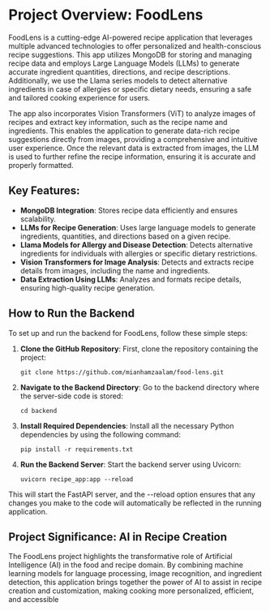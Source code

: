 # Project Overview: FoodLens

FoodLens is a cutting-edge AI-powered recipe application that leverages multiple advanced technologies to offer personalized and health-conscious recipe suggestions. This app utilizes MongoDB for storing and managing recipe data and employs Large Language Models (LLMs) to generate accurate ingredient quantities, directions, and recipe descriptions. Additionally, we use the Llama series models to detect alternative ingredients in case of allergies or specific dietary needs, ensuring a safe and tailored cooking experience for users.

The app also incorporates Vision Transformers (ViT) to analyze images of recipes and extract key information, such as the recipe name and ingredients. This enables the application to generate data-rich recipe suggestions directly from images, providing a comprehensive and intuitive user experience. Once the relevant data is extracted from images, the LLM is used to further refine the recipe information, ensuring it is accurate and properly formatted.

## Key Features:
- **MongoDB Integration**: Stores recipe data efficiently and ensures scalability.
- **LLMs for Recipe Generation**: Uses large language models to generate ingredients, quantities, and directions based on a given recipe.
- **Llama Models for Allergy and Disease Detection**: Detects alternative ingredients for individuals with allergies or specific dietary restrictions.
- **Vision Transformers for Image Analysis**: Detects and extracts recipe details from images, including the name and ingredients.
- **Data Extraction Using LLMs**: Analyzes and formats recipe details, ensuring high-quality recipe generation.

## How to Run the Backend

To set up and run the backend for FoodLens, follow these simple steps:

1. **Clone the GitHub Repository**: First, clone the repository containing the project:
   
   ```
   git clone https://github.com/mianhamzaalam/food-lens.git 

3. **Navigate to the Backend Directory**: Go to the backend directory where the server-side code is stored:
   
   ```
   cd backend

3. **Install Required Dependencies**: Install all the necessary Python dependencies by using the following command:

   ```
   pip install -r requirements.txt
   
4. **Run the Backend Server**: Start the backend server using Uvicorn:

   ```
   uvicorn recipe_app:app --reload
   
This will start the FastAPI server, and the --reload option ensures that any changes you make to the code will automatically be reflected in the running application.

## Project Significance: AI in Recipe Creation
The FoodLens project highlights the transformative role of Artificial Intelligence (AI) in the food and recipe domain. By combining machine learning models for language processing, image recognition, and ingredient detection, this application brings together the power of AI to assist in recipe creation and customization, making cooking more personalized, efficient, and accessible
